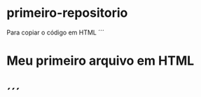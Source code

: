# primeiro-repositorio

Para copiar o código em HTML
´´´

<html>
<h1>Meu primeiro arquivo em HTML<h1>
</html>
    ´´´
  
